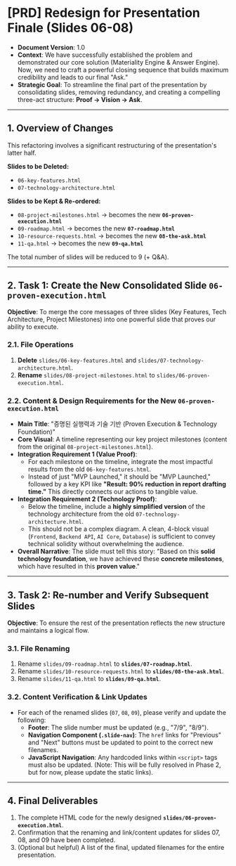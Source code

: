 # [PRD] Redesign for Presentation Finale (Slides 06-08)

- **Document Version**: 1.0
- **Context**: We have successfully established the problem and demonstrated our core solution (Materiality Engine & Answer Engine). Now, we need to craft a powerful closing sequence that builds maximum credibility and leads to our final "Ask."
- **Strategic Goal**: To streamline the final part of the presentation by consolidating slides, removing redundancy, and creating a compelling three-act structure: **Proof → Vision → Ask**.

---

## 1. Overview of Changes

This refactoring involves a significant restructuring of the presentation's latter half.

**Slides to be Deleted:**
-   `06-key-features.html`
-   `07-technology-architecture.html`

**Slides to be Kept & Re-ordered:**
-   `08-project-milestones.html` → becomes the new **`06-proven-execution.html`**
-   `09-roadmap.html` → becomes the new **`07-roadmap.html`**
-   `10-resource-requests.html` → becomes the new **`08-the-ask.html`**
-   `11-qa.html` → becomes the new **`09-qa.html`**

The total number of slides will be reduced to 9 (+ Q&A).

---

## 2. Task 1: Create the New Consolidated Slide `06-proven-execution.html`

**Objective**: To merge the core messages of three slides (Key Features, Tech Architecture, Project Milestones) into one powerful slide that proves our ability to execute.

### 2.1. File Operations

1.  **Delete** `slides/06-key-features.html` and `slides/07-technology-architecture.html`.
2.  **Rename** `slides/08-project-milestones.html` to `slides/06-proven-execution.html`.

### 2.2. Content & Design Requirements for the New `06-proven-execution.html`

-   **Main Title**: "증명된 실행력과 기술 기반 (Proven Execution & Technology Foundation)"
-   **Core Visual**: A timeline representing our key project milestones (content from the original `08-project-milestones.html`).
-   **Integration Requirement 1 (Value Proof)**:
    -   For each milestone on the timeline, integrate the most impactful results from the old `06-key-features.html`.
    -   Instead of just "MVP Launched," it should be "MVP Launched," followed by a key KPI like **"Result: 90% reduction in report drafting time."** This directly connects our actions to tangible value.
-   **Integration Requirement 2 (Technology Proof)**:
    -   Below the timeline, include a **highly simplified version** of the technology architecture from the old `07-technology-architecture.html`.
    -   This should not be a complex diagram. A clean, 4-block visual (`Frontend`, `Backend API`, `AI Core`, `Database`) is sufficient to convey technical solidity without overwhelming the audience.
-   **Overall Narrative**: The slide must tell this story: "Based on this **solid technology foundation**, we have achieved these **concrete milestones**, which have resulted in this **proven value**."

---

## 3. Task 2: Re-number and Verify Subsequent Slides

**Objective**: To ensure the rest of the presentation reflects the new structure and maintains a logical flow.

### 3.1. File Renaming

1.  Rename `slides/09-roadmap.html` to **`slides/07-roadmap.html`**.
2.  Rename `slides/10-resource-requests.html` to **`slides/08-the-ask.html`**.
3.  Rename `slides/11-qa.html` to **`slides/09-qa.html`**.

### 3.2. Content Verification & Link Updates

-   For each of the renamed slides (`07`, `08`, `09`), please verify and update the following:
    -   **Footer**: The slide number must be updated (e.g., "7/9", "8/9").
    -   **Navigation Component (`.slide-nav`)**: The `href` links for "Previous" and "Next" buttons must be updated to point to the correct new filenames.
    -   **JavaScript Navigation**: Any hardcoded links within `<script>` tags must also be updated. (Note: This will be fully resolved in Phase 2, but for now, please update the static links).

---

## 4. Final Deliverables

1.  The complete HTML code for the newly designed **`slides/06-proven-execution.html`**.
2.  Confirmation that the renaming and link/content updates for slides 07, 08, and 09 have been completed.
3.  (Optional but helpful) A list of the final, updated filenames for the entire presentation.